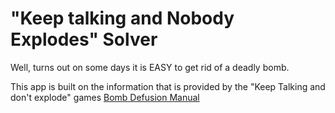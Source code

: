 "Keep talking and Nobody Explodes" Solver
=========================================

Well, turns out on some days it is EASY to get rid of a deadly bomb.

This app is built on the information that is provided by the "Keep Talking and
don't explode" games [Bomb Defusion Manual](http://bombmanual.com)
